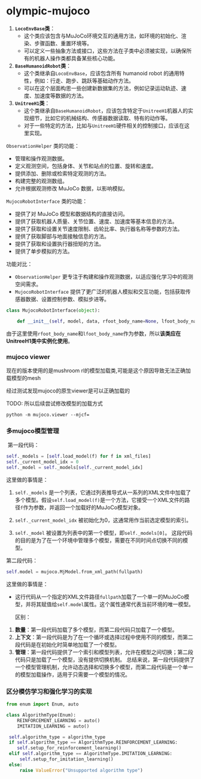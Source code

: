 # olympic-mujoco



1. **`LocoEnvBase`类**：
   - 这个类应该包含与MuJoCo环境交互的通用方法，如环境的初始化、渲染、步骤函数、重置环境等。
   - 可以定义一些抽象方法或接口，这些方法在子类中必须被实现，以确保所有的机器人操作类都具备某些核心功能。
2. **`BaseHumanoidRobot`类**：
   - 这个类继承自`LocoEnvBase`，应该包含所有 humanoid robot 的通用特性，例如：行走、跑步、跳跃等基础动作方法。
   - 可以在这个层面构思一些创建新数据集的方法，例如记录运动轨迹、速度、加速度等数据的方法。
3. **`UnitreeH1`类**：
   - 这个类继承自`BaseHumanoidRobot`，应该包含特定于`UnitreeH1`机器人的实现细节，比如它的机械结构、传感器数据读取、特有的动作等。
   - 对于一些特定的方法，比如与`UnitreeH1`硬件相关的控制接口，应该在这里实现。







`ObservationHelper` 类的功能：

- 管理和操作观测数据。
- 定义观测空间，包括身体、关节和站点的位置、旋转和速度。
- 提供添加、删除或检索特定观测的方法。
- 构建完整的观测数组。
- 允许根据观测修改 MuJoCo 数据，以影响模拟。

`MujocoRobotInterface` 类的功能：

- 提供了对 MuJoCo 模型和数据结构的直接访问。
- 提供了获取机器人质量、关节位置、速度、加速度等基本信息的方法。
- 提供了获取和设置关节速度限制、齿轮比率、执行器名称等参数的方法。
- 提供了获取脚部与地面接触信息的方法。
- 提供了获取和设置执行器扭矩的方法。
- 提供了单步模拟的方法。

功能对比：

- `ObservationHelper` 更专注于构建和操作观测数据，以适应强化学习中的观测空间需求。
- `MujocoRobotInterface` 提供了更广泛的机器人模拟和交互功能，包括获取传感器数据、设置控制参数、模拟步进等。





```python
class MujocoRobotInterface(object):

    def __init__(self, model, data, rfoot_body_name=None, lfoot_body_name=None):
```

由于这里使用`rfoot_body_name`和`lfoot_body_name`作为参数，所以**该类应在UnitreeH1类中实例化使用**。





### mujoco viewer

现在的版本使用的是mushroom rl的模型加载类,可能是这个原因导致无法正确加载模型的mesh

经过测试发现mujoco的原生viewer是可以正确加载的

TODO: 所以后续尝试修改模型的加载方式



```
python -m mujoco.viewer --mjcf=
```



### 多mujoco模型管理

​	第一段代码：
```python
self._models = [self.load_model(f) for f in xml_files]
self._current_model_idx = 0
self._model = self._models[self._current_model_idx]
```
这里做的事情是：
1. `self._models` 是一个列表，它通过列表推导式从一系列的XML文件中加载了多个模型。假设`self.load_model(f)`是一个方法，它接受一个XML文件的路径`f`作为参数，并返回一个加载好的MuJoCo模型对象。

2. `self._current_model_idx` 被初始化为0，这通常用作当前选定模型的索引。

3. `self._model` 被设置为列表中的第一个模型，即`self._models[0]`。
    这段代码的目的是为了在一个环境中管理多个模型，需要在不同时间点切换不同的模型。

  

  第二段代码：
```python
self.model = mujoco.MjModel.from_xml_path(fullpath)
```
这里做的事情是：
- 这行代码从一个指定的XML文件路径`fullpath`加载了一个单一的MuJoCo模型，并将其赋值给`self.model`属性。这个属性通常代表当前环境的唯一模型。

  

  区别：
1. **数量**：第一段代码加载了多个模型，而第二段代码只加载了一个模型。
2. **上下文**：第一段代码是为了在一个循环或选择过程中使用不同的模型，而第二段代码是在初始化时简单地加载了一个模型。
3. **管理**：第一段代码提供了一个索引和模型列表，允许在模型之间切换；第二段代码只是加载了一个模型，没有提供切换机制。
总结来说，第一段代码提供了一个模型管理机制，允许动态选择和切换多个模型，而第二段代码是一个单一的模型加载操作，适用于只需要一个模型的情况。





### 区分模仿学习和强化学习的实现



```python
from enum import Enum, auto

class AlgorithmType(Enum):
    REINFORCEMENT_LEARNING = auto()
    IMITATION_LEARNING = auto()
```

```python
 self.algorithm_type = algorithm_type
 if self.algorithm_type == AlgorithmType.REINFORCEMENT_LEARNING:
	self.setup_for_reinforcement_learning()
 elif self.algorithm_type == AlgorithmType.IMITATION_LEARNING:
     self.setup_for_imitation_learning()
 else:
     raise ValueError("Unsupported algorithm type")
```



















